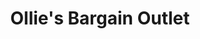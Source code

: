 ---
title: "Ollie's Bargain Outlet"
url: /chambersburg/ollies-bargain-outlet/
shop: variety store
---